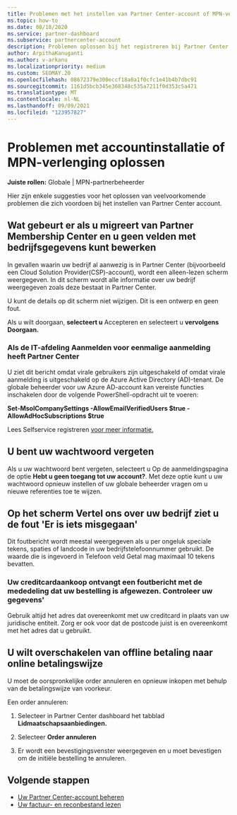 ```yaml
---
title: Problemen met het instellen van Partner Center-account of MPN-verlenging oplossen
ms.topic: how-to
ms.date: 08/18/2020
ms.service: partner-dashboard
ms.subservice: partnercenter-account
description: Problemen oplossen bij het registreren bij Partner Center. Antwoorden op problemen met betalingswijzen, het vergeten van wachtwoorden en meer.
author: ArpithaKanuganti
ms.author: v-arkanu
ms.localizationpriority: medium
ms.custom: SEOMAY.20
ms.openlocfilehash: 08672379e300eccf18a0a1f0cfc1e41b4b7dbc91
ms.sourcegitcommit: 1161d5bcb345e368348c535a7211f0d353c5a471
ms.translationtype: MT
ms.contentlocale: nl-NL
ms.lasthandoff: 09/09/2021
ms.locfileid: "123957827"
---
```

# <a name="troubleshoot-account-setup-or-mpn-renewal-issues"></a>Problemen met accountinstallatie of MPN-verlenging oplossen

**Juiste rollen:** Globale | MPN-partnerbeheerder
 
Hier zijn enkele suggesties voor het oplossen van veelvoorkomende problemen die zich voordoen bij het instellen van Partner Center account.

## <a name="what-happens-if-you-are-migrating-from-partner-membership-center-and-you-cant-edit-any-company-information-fields"></a>Wat gebeurt er als u migreert van Partner Membership Center en u geen velden met bedrijfsgegevens kunt bewerken

In gevallen waarin uw bedrijf al aanwezig is in Partner Center (bijvoorbeeld een Cloud Solution Provider(CSP)-account), wordt een alleen-lezen scherm weergegeven. In dit scherm wordt alle informatie over uw bedrijf weergegeven zoals deze bestaat in Partner Center.

U kunt de details op dit scherm niet wijzigen. Dit is een ontwerp en geen fout.

Als u wilt doorgaan, **selecteert u** Accepteren en selecteert u **vervolgens Doorgaan.**


### <a name="if-the-it-department-has-turned-off-sign-up-for-partner-center"></a>Als de IT-afdeling Aanmelden voor eenmalige **aanmelding heeft Partner Center**

U ziet dit bericht omdat virale gebruikers zijn uitgeschakeld of omdat virale aanmelding is uitgeschakeld op de Azure Active Directory (AD)-tenant. De globale beheerder voor uw Azure AD-account kan vereiste functies inschakelen door de volgende PowerShell-opdracht uit te voeren:

**Set-MsolCompanySettings -AllowEmailVerifiedUsers $true -AllowAdHocSubscriptions $true**

Lees Selfservice registreren [voor meer informatie.](/azure/active-directory/users-groups-roles/directory-self-service-signup)

## <a name="you-forgot-your-password"></a>U bent uw wachtwoord vergeten

Als u uw wachtwoord bent vergeten, selecteert u Op de aanmeldingspagina de optie **Hebt u geen toegang tot uw account?**. Met deze optie kunt u uw wachtwoord opnieuw instellen of uw globale beheerder vragen om u nieuwe referenties toe te wijzen.

## <a name="on-the-tell-us-about-your-company-screen-you-receive-a-something-went-wrong-error"></a>Op het scherm Vertel ons over uw bedrijf ziet u de fout 'Er is iets misgegaan'

Dit foutbericht wordt meestal weergegeven als u per ongeluk speciale tekens, spaties of landcode in uw bedrijfstelefoonnummer gebruikt. De waarde die is ingevoerd in Telefoon veld Getal mag maximaal 10 tekens bevatten.


### <a name="your-credit-card-purchase-is-receiving-an-error-message-stating-that-your-order-was-declined-please-verify-your-information"></a>Uw creditcardaankoop ontvangt een foutbericht met de mededeling dat uw bestelling is afgewezen. Controleer uw gegevens'


Gebruik altijd het adres dat overeenkomt met uw creditcard in plaats van uw juridische entiteit. Zorg er ook voor dat de postcode juist is en overeenkomt met het adres dat u gebruikt.

## <a name="you-want-to-switch-from-offline-payment-to-online-payment-method"></a>U wilt overschakelen van offline betaling naar online betalingswijze 

U moet de oorspronkelijke order annuleren en opnieuw inkopen met behulp van de betalingswijze van voorkeur.

Een order annuleren:

1. Selecteer in Partner Center dashboard het tabblad **Lidmaatschapsaanbiedingen.**

2. Selecteer **Order annuleren**

3. Er wordt een bevestigingsvenster weergegeven en u moet bevestigen om de initiële bestelling te annuleren.

## <a name="next-steps"></a>Volgende stappen

- [Uw Partner Center-account beheren](partner-center-account-setup.md)
- [Uw factuur- en reconbestand lezen](read-your-bill.md)
